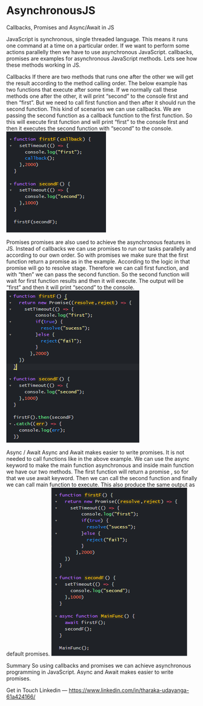 # AsynchronousJS
Callbacks, Promises and Async/Await in JS

JavaScript is synchronous, single threaded language. This means it runs one command at a time on a particular order. If we want to perform some actions parallelly then we have to use asynchronous JavaScript. callbacks, promises are examples for asynchronous JavaScript methods. Lets see how these methods working in JS.

Callbacks
If there are two methods that runs one after the other we will get the result according to the method calling order. The below example has two functions that execute after some time. If we normally call these methods one after the other, it will print “second” to the console first and then “first”. But we need to call first function and then after it should run the second function. This kind of scenarios we can use callbacks. We are passing the second function as a callback function to the first function. So this will execute first function and will print “first” to the console first and then it executes the second function with “second” to the console.
![Alt text](/images/callback.PNG?raw=true "Optional Title")

Promises
promises are also used to achieve the asynchronous features in JS. Instead of callbacks we can use promises to run our tasks parallelly and according to our own order. So with promises we make sure that the first function return a promise as in the example. According to the logic in that promise will go to resolve stage. Therefore we can call first function, and with “then” we can pass the second function. So the second function will wait for first function results and then it will execute. The output will be “first” and then it will print “second” to the console.
![Alt text](/images/promise%20normal.PNG?raw=true "Optional Title")

Async / Await
Async and Await makes easier to write promises. It is not needed to call functions like in the above example. We can use the async keyword to make the main function asynchronous and inside main function we have our two methods. The first function will return a promise , so for that we use await keyword. Then we can call the second function and finally we can call main function to execute. This also produce the same output as default promises.
![Alt text](/images/async%20await.PNG?raw=true "Optional Title")

Summary
So using callbacks and promises we can achieve asynchronous programming in JavaScript. Async and Await makes easier to write promises.

Get in Touch
Linkedin — https://www.linkedin.com/in/tharaka-udayanga-61a424166/